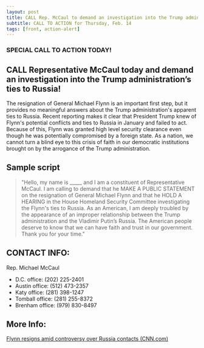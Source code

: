 ```yaml
---
layout: post
title: CALL Rep. McCaul to demand an investigation into the Trump administration's ties to Russia
subtitle: CALL TO ACTION for Thursday, Feb. 14
tags: [front, action-alert]
---
```


### SPECIAL CALL TO ACTION TODAY!

## CALL Representative McCaul today and demand an investigation into the Trump administration’s ties to Russia!

The resignation of General Michael Flynn is an important first
step, but it provides no meaningful answers about the Trump
administration's apparent ties to Russia. Recent reporting makes
it clear that President Trump knew of Flynn's potential conflicts
and ties to Russia in January and failed to act. Because of this,
Flynn was granted high level security clearance even though he was
potentially compromised by a foreign state. As a nation, we cannot
turn a blind eye to this crisis of faith in our democratic
institutions brought on by the arrogance of the Trump administration.

## Sample script

> "Hello, my name is &#95;&#95;&#95;&#95;&#95; and I am a constituent of
> Representative McCaul. I am calling to demand that he MAKE A PUBLIC
> STATEMENT on the resignation of General Michael Flynn and that he
> HOLD A HEARING in the House Homeland Security Committee investigating
> the Flynn's ties to Russia. As an American, I am deeply troubled by
> the appearance of an improper relationship between the Trump
> administration and the Vladimir Putin’s Russia. The American people
> deserve to know that we can have faith and trust in our government.
> Thank you for your time."

## CONTACT INFO:

Rep. Michael McCaul

* D.C. office: (202) 225-2401
* Austin office: (512) 473-2357
* Katy office: (281) 398-1247
* Tomball office: (281) 255-8372
* Brenham office: (979) 830-8497

## More Info:

[Flynn resigns amid controversy over Russia contacts (CNN.com)](http://www.cnn.com/2017/02/13/politics/michael-flynn-white-house-national-security-adviser/)
